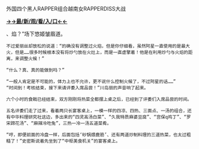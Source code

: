外国四个黑人RAPPER组合越南女RAPPERDISS大战


**<a href="http://www.baidu.com/link?url=7_xtFUWki7hexbSrF9U18DvNUoYAjH8P5i8sQYawypq&wd">→→最/新/观/看/入/口←←</a>**


、焰？”场下悠姬皱眉道。

    不过爱丽丝却放松的说道：“的确没有调整过火焰，但是你仔细看，虽然阿星一直使用的是最大火，但是……很多时候根本没有将炒勺放在火灶上，而是一直虚擎着！他是在利用炒勺与火焰的距离，来调整火候！”

    “什么？真、真的能做到吗？”

    “一般人肯定是不可能的，体力上也不允许，更不说什么控制火候了，不过阿星的话……”
    “时间到！考核结束，接下来请评委入席品尝！”川岛丽的声音响了起来。

    六个小时的食戟已经结束，双方刚刚将热菜全都摆上桌之后，已经到了评委们入席品尝的时间。

    五名评委们走了过来，看着两只长宴客桌上，一模一样的四凉、四热、三面点、一汤的组合，还有中华料理研究社这边，多出来的“四灵高汤白菜”、“久我特质麻婆豆腐”、“宫保q鸡丁”、“罗宋蹄花汤”、“麻辣冷吃兔”，三热一冷一汤五道菜肴。

    “哼，即便前面的冷盘一样，后面包括‘砂锅煨鹿筋’、还有两道炒制料理的三道热菜，也太过粗糙了！”史密斯说着先坐到了“中枢美食机关”的宴客桌上。
